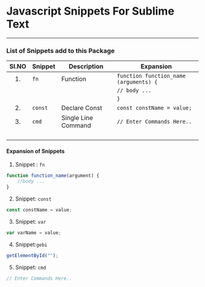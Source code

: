 # Javascript Snippets For Sublime Text

---

### List of Snippets add to this Package

| SI.NO | Snippet | Description         | Expansion                              |
| :---: | ------- | ------------------- | -------------------------------------- |
|  1.   | `fn`    | Function            | `function function_name (arguments) {` |
|       |         |                     | `// body ...`                          |
|       |         |                     | `}`                                    |
|  2.   | `const` | Declare Const       | `const constName = value;`             |
|  3.   | `cmd`   | Single Line Command | `// Enter Commands Here..`             |
|       |         |                     |                                        |
|       |         |                     |                                        |
|       |         |                     |                                        |
|       |         |                     |                                        |

#### Expansion of Snippets

1. Snippet : `fn`

```js
function function_name(argument) {
	//body ...
}
```

2. Snippet: `const`

```js
const constName = value;
```

3. Snippet: `var`

```js
var varName = value;
```

4. Snippet:`gebi`

```js
getElementById("");
```

5. Snippet: `cmd`

```js
// Enter Commands Here..
```
